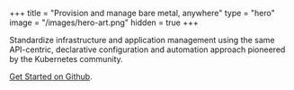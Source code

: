 +++
title = "Provision and manage bare metal, anywhere"
type = "hero"
image = "/images/hero-art.png"
hidden = true
+++

Standardize infrastructure and application management using the same API-centric, declarative configuration and automation approach pioneered by the Kubernetes community.

[Get Started on Github](https://github.com/tinkerbell/).
